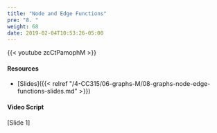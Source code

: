 ```yaml
---
title: "Node and Edge Functions"
pre: "8. "
weight: 68
date: 2019-02-04T10:53:26-05:00
---
```


{{< youtube zcCtPamophM >}}

#### Resources
* [Slides]({{< relref "/4-CC315/06-graphs-M/08-graphs-node-edge-functions-slides.md" >}})

#### Video Script

[Slide 1]
